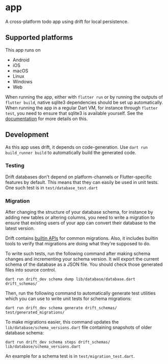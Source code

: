 # app

A cross-platform todo app using drift for local persistence.

## Supported platforms

This app runs on

- Android
- iOS
- macOS
- Linux
- Windows
- Web

When running the app, either with `flutter run` or by running the outputs of
`flutter build`, native sqlite3 dependencies should be set up automatically.
When running the app in a regular Dart VM, for instance through `flutter test`,
you need to ensure that sqlite3 is available yourself. See the [documentation](https://drift.simonbinder.eu/docs/platforms/#desktop)
for more details on this.

## Development

As this app uses drift, it depends on code-generation.
Use `dart run build_runner build` to automatically build the generated
code.

### Testing

Drift databases don't depend on platform-channels or Flutter-specific features
by default. This means that they can easily be used in unit tests.
One such test is in `test/database_test.dart`

### Migration

After changing the structure of your database schema, for instance by adding
new tables or altering columns, you need to write a migration to ensure that
existing users of your app can convert their database to the latest version.

Drift contains [builtin APIs](https://drift.simonbinder.eu/docs/advanced-features/migrations/)
for common migrations.
Also, it includes builtin tools to verify that migrations are doing what they're
supposed to do.

To write such tests, run the following command after making schema changes and
incrementing your schema version. It will export the current schema of the
database as a JSON file. You should check those generated files into source control.

```
dart run drift_dev schema dump lib/database/database.dart drift_schemas/
```

Then, run the following command to automatically generate test utilities which
you can use to write unit tests for schema migrations:

```
dart run drift_dev schema generate drift_schemas/ test/generated_migrations/
```

To make migrations easier, this command updates the `lib/database/schema_versions.dart`
file containing snapshots of older database schema:

```
dart run drift_dev schema steps drift_schemas/ lib/database/schema_versions.dart
```

An example for a schema test is in `test/migration_test.dart`.
